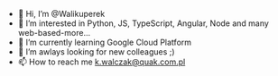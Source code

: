 - 👋 Hi, I’m @Walikuperek
- 👀 I’m interested in Python, JS, TypeScript, Angular, Node and many web-based-more...
- 🌱 I’m currently learning Google Cloud Platform
- 💞️ I’m awlays looking for new colleagues ;)
- 📫 How to reach me k.walczak@quak.com.pl

<!---
Walikuperek/Walikuperek is a ✨ special ✨ repository because its `README.md` (this file) appears on your GitHub profile.
You can click the Preview link to take a look at your changes.
--->
